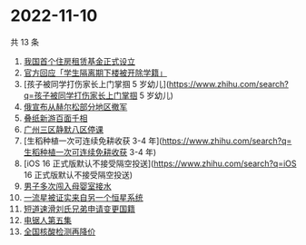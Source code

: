 # 2022-11-10

共 13 条

<!-- BEGIN ZHIHUSEARCH -->
<!-- 最后更新时间 Thu Nov 10 2022 15:10:17 GMT+0800 (China Standard Time) -->
1. [我国首个住房租赁基金正式设立](https://www.zhihu.com/search?q=我国首个住房租赁基金正式设立)
1. [官方回应「学生隔离期下楼被开除学籍」](https://www.zhihu.com/search?q=官方回应「学生隔离期下楼被开除学籍」)
1. [孩子被同学打伤家长上门掌掴 5 岁幼儿](https://www.zhihu.com/search?q=孩子被同学打伤家长上门掌掴 5 岁幼儿)
1. [俄宣布从赫尔松部分地区撤军](https://www.zhihu.com/search?q=俄宣布从赫尔松部分地区撤军)
1. [叠纸新游百面千相](https://www.zhihu.com/search?q=叠纸新游百面千相)
1. [广州三区静默八区停课](https://www.zhihu.com/search?q=广州三区静默八区停课)
1. [生稻种植一次可连续免耕收获 3-4 年](https://www.zhihu.com/search?q=生稻种植一次可连续免耕收获 3-4 年)
1. [iOS 16 正式版默认不接受隔空投送](https://www.zhihu.com/search?q=iOS 16 正式版默认不接受隔空投送)
1. [男子多次闯入母婴室接水](https://www.zhihu.com/search?q=男子多次闯入母婴室接水)
1. [一流星被证实来自另一个恒星系统](https://www.zhihu.com/search?q=一流星被证实来自另一个恒星系统)
1. [短道速滑刘氏兄弟申请变更国籍](https://www.zhihu.com/search?q=短道速滑刘氏兄弟申请变更国籍)
1. [电锯人第五集](https://www.zhihu.com/search?q=电锯人第五集)
1. [全国核酸检测再降价](https://www.zhihu.com/search?q=全国核酸检测再降价)
<!-- END ZHIHUSEARCH -->
